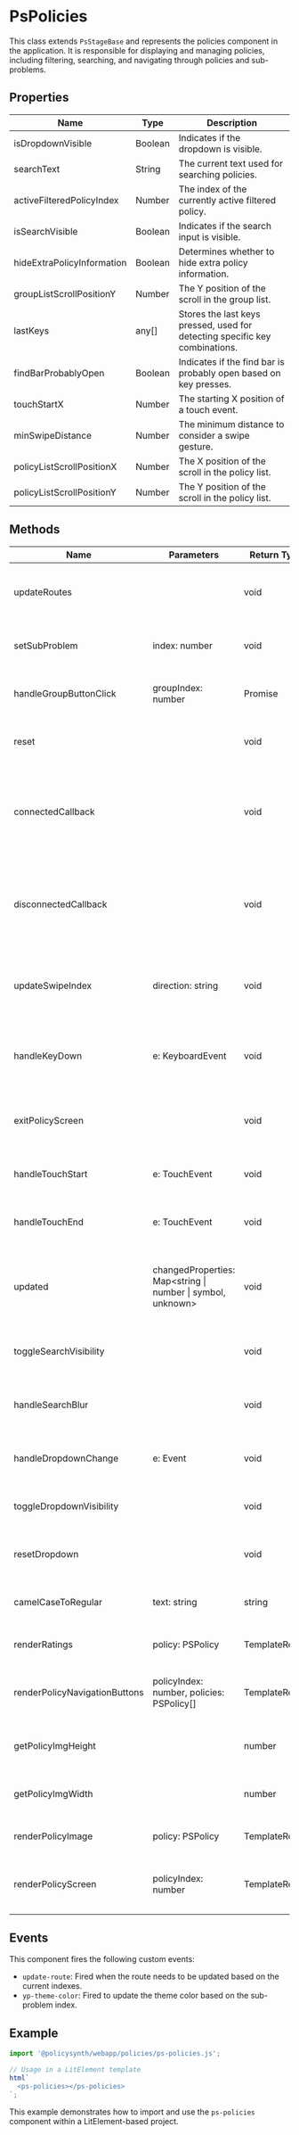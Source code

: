 # PsPolicies

This class extends `PsStageBase` and represents the policies component in the application. It is responsible for displaying and managing policies, including filtering, searching, and navigating through policies and sub-problems.

## Properties

| Name                        | Type    | Description                                                                 |
|-----------------------------|---------|-----------------------------------------------------------------------------|
| isDropdownVisible           | Boolean | Indicates if the dropdown is visible.                                       |
| searchText                  | String  | The current text used for searching policies.                               |
| activeFilteredPolicyIndex   | Number  | The index of the currently active filtered policy.                          |
| isSearchVisible             | Boolean | Indicates if the search input is visible.                                   |
| hideExtraPolicyInformation  | Boolean | Determines whether to hide extra policy information.                        |
| groupListScrollPositionY    | Number  | The Y position of the scroll in the group list.                             |
| lastKeys                    | any[]   | Stores the last keys pressed, used for detecting specific key combinations. |
| findBarProbablyOpen         | Boolean | Indicates if the find bar is probably open based on key presses.            |
| touchStartX                 | Number  | The starting X position of a touch event.                                   |
| minSwipeDistance            | Number  | The minimum distance to consider a swipe gesture.                           |
| policyListScrollPositionX   | Number  | The X position of the scroll in the policy list.                            |
| policyListScrollPositionY   | Number  | The Y position of the scroll in the policy list.                            |

## Methods

| Name                    | Parameters                  | Return Type | Description                                                                 |
|-------------------------|-----------------------------|-------------|-----------------------------------------------------------------------------|
| updateRoutes            |                             | void        | Updates the routes based on the current indexes.                            |
| setSubProblem           | index: number               | void        | Sets the active sub-problem by its index.                                   |
| handleGroupButtonClick  | groupIndex: number          | Promise<void>| Handles the click event on a group button.                                  |
| reset                   |                             | void        | Resets the component to its initial state.                                  |
| connectedCallback       |                             | void        | Lifecycle method called when the component is added to the document.       |
| disconnectedCallback    |                             | void        | Lifecycle method called when the component is removed from the document.    |
| updateSwipeIndex        | direction: string           | void        | Updates the swipe index based on the swipe direction.                       |
| handleKeyDown           | e: KeyboardEvent            | void        | Handles key down events for navigation and actions.                         |
| exitPolicyScreen        |                             | void        | Handles the action to exit the policy screen.                               |
| handleTouchStart        | e: TouchEvent               | void        | Handles the start of a touch event.                                         |
| handleTouchEnd          | e: TouchEvent               | void        | Handles the end of a touch event.                                           |
| updated                 | changedProperties: Map<string \| number \| symbol, unknown> | void | Lifecycle method called after the component has been updated.               |
| toggleSearchVisibility  |                             | void        | Toggles the visibility of the search input.                                 |
| handleSearchBlur        |                             | void        | Handles the blur event of the search input.                                 |
| handleDropdownChange    | e: Event                    | void        | Handles the change event of the dropdown.                                   |
| toggleDropdownVisibility|                             | void        | Toggles the visibility of the dropdown.                                     |
| resetDropdown           |                             | void        | Resets the dropdown to its initial state.                                   |
| camelCaseToRegular      | text: string                | string      | Converts a camelCase string to regular text.                                |
| renderRatings           | policy: PSPolicy            | TemplateResult | Renders the ratings for a policy.                                           |
| renderPolicyNavigationButtons | policyIndex: number, policies: PSPolicy[] | TemplateResult | Renders navigation buttons for policy navigation.                           |
| getPolicyImgHeight      |                             | number      | Returns the height for policy images.                                       |
| getPolicyImgWidth       |                             | number      | Returns the width for policy images.                                        |
| renderPolicyImage       | policy: PSPolicy            | TemplateResult | Renders the image for a policy.                                             |
| renderPolicyScreen      | policyIndex: number         | TemplateResult | Renders the policy screen for a given policy index.                         |

## Events

This component fires the following custom events:

- `update-route`: Fired when the route needs to be updated based on the current indexes.
- `yp-theme-color`: Fired to update the theme color based on the sub-problem index.

## Example

```typescript
import '@policysynth/webapp/policies/ps-policies.js';

// Usage in a LitElement template
html`
  <ps-policies></ps-policies>
`;
```

This example demonstrates how to import and use the `ps-policies` component within a LitElement-based project.